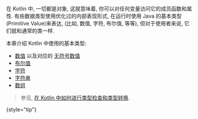 [//]: # (title: 基本类型)

在 Kotlin 中, 一切都是对象, 这就意味着, 你可以对任何变量访问它的成员函数和属性.
有些数据类型使用优化过的内部表现形式, 在运行时使用 Java 的基本类型(Primitive Value)来表达, (比如, 数值, 字符, 布尔值, 等等),
但对于使用者来说, 它们就和通常的类一样.

本章介绍 Kotlin 中使用的基本类型:
* [数值](numbers.md) 以及对应的 [无符号数值](unsigned-integer-types.md)
* [布尔值](booleans.md)
* [字符](characters.md)
* [字符串](strings.md)
* [数组](arrays.md)

> 参见, [在 Kotlin 中如何进行类型检查和类型转换](typecasts.md).
>
{style="tip"}
